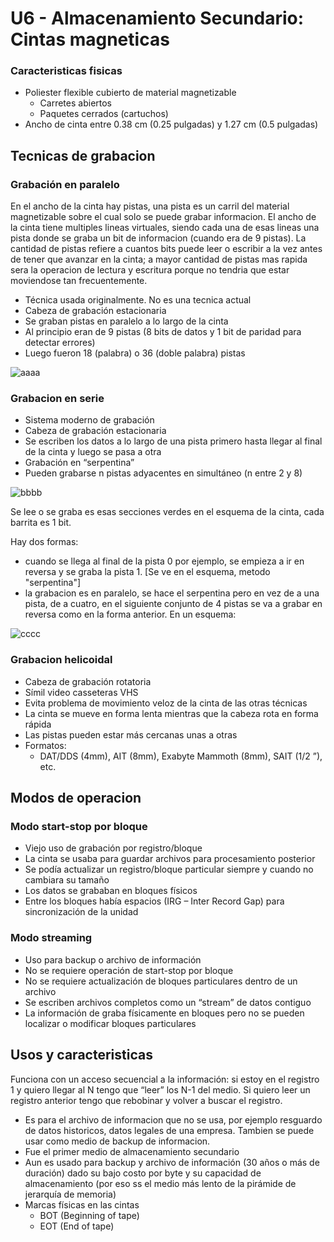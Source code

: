 # U6 - Almacenamiento Secundario: Cintas magneticas

### Caracteristicas fisicas
- Poliester flexible cubierto de material magnetizable
  - Carretes abiertos
  - Paquetes cerrados (cartuchos)
- Ancho de cinta entre 0.38 cm (0.25 pulgadas) y 1.27 cm (0.5 pulgadas)

## Tecnicas de grabacion

### Grabación en paralelo
En el ancho de la cinta hay pistas, una pista es un carril del material magnetizable sobre el cual solo se puede grabar informacion. El ancho de la cinta tiene multiples lineas virtuales, siendo cada una de esas lineas una pista donde se graba un bit de informacion (cuando era de 9 pistas). La cantidad de pistas refiere a cuantos bits puede leer o escribir a la vez antes de tener que avanzar en la cinta; a mayor cantidad de pistas mas rapida sera la operacion de lectura y escritura porque no tendria que estar moviendose tan frecuentemente.
- Técnica usada originalmente. No es una tecnica actual
- Cabeza de grabación estacionaria
- Se graban pistas en paralelo a lo largo de la cinta
- Al principio eran de 9 pistas (8 bits de datos y 1 bit de paridad para detectar errores)
- Luego fueron 18 (palabra) o 36 (doble palabra) pistas

![aaaa](https://github.com/user-attachments/assets/6974885b-afcc-43c6-9751-e02a52dc5006)

### Grabacion en serie
- Sistema moderno de grabación
- Cabeza de grabación estacionaria
- Se escriben los datos a lo largo de una pista primero hasta llegar al final de la cinta y luego se pasa a otra
- Grabación en “serpentina”
- Pueden grabarse n pistas adyacentes en simultáneo (n entre 2 y 8)

![bbbb](https://github.com/user-attachments/assets/19219ed8-41f5-459a-8cf8-45c3b78c14a9)

Se lee o se graba es esas secciones verdes en el esquema de la cinta, cada barrita es 1 bit.

Hay dos formas: 
- cuando se llega al final de la pista 0 por ejemplo, se empieza a ir en reversa y se graba la pista 1. [Se ve en el esquema, metodo "serpentina"]
- la grabacion es en paralelo, se hace el serpentina pero en vez de a una pista, de a cuatro, en el siguiente conjunto de 4 pistas se va a grabar en reversa como en la forma anterior. En un esquema:

![cccc](https://github.com/user-attachments/assets/23a19ad5-884b-479c-8b4d-9ff17d553131)

### Grabacion helicoidal
- Cabeza de grabación rotatoria
- Símil video casseteras VHS
- Evita problema de movimiento veloz de la cinta de las otras técnicas
- La cinta se mueve en forma lenta mientras que la cabeza rota en forma rápida
- Las pistas pueden estar más cercanas unas a otras
- Formatos:
  - DAT/DDS (4mm), AIT (8mm), Exabyte Mammoth (8mm), SAIT (1/2 ”), etc.
 
## Modos de operacion

### Modo start-stop por bloque
- Viejo uso de grabación por registro/bloque
- La cinta se usaba para guardar archivos para procesamiento posterior
- Se podía actualizar un registro/bloque particular siempre y cuando no cambiara su tamaño
- Los datos se grababan en bloques físicos
- Entre los bloques había espacios (IRG – Inter Record Gap) para sincronización de la unidad

### Modo streaming
- Uso para backup o archivo de información
- No se requiere operación de start-stop por bloque
- No se requiere actualización de bloques particulares dentro de un archivo
- Se escriben archivos completos como un “stream” de datos contiguo
- La información de graba físicamente en bloques pero no se pueden localizar o modificar bloques particulares

## Usos y caracteristicas
Funciona con un acceso secuencial a la información: si estoy en el registro 1 y quiero llegar al N tengo que “leer” los N-1 del medio. Si quiero leer un registro anterior tengo que rebobinar y volver a buscar el registro.
- Es para el archivo de informacion que no se usa, por ejemplo resguardo de datos historicos, datos legales de una empresa. Tambien se puede usar como medio de backup de informacion.
- Fue el primer medio de almacenamiento secundario
- Aun es usado para backup y archivo de información (30 años o más de duración) dado su bajo costo por byte y su capacidad de almacenamiento (por eso ss el medio más lento de la pirámide de jerarquía de memoria)
- Marcas físicas en las cintas
  - BOT (Beginning of tape)
  - EOT (End of tape)
 
